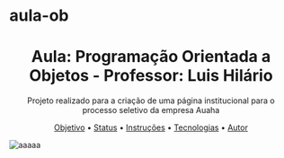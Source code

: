 # aula-ob
<h1 align="center">Aula: Programação Orientada a Objetos - Professor: Luis Hilário</h1>
<p align="center">Projeto realizado para a criação de uma página institucional para o processo seletivo da empresa Auaha</p>
<p align="center">
<a href="#objetivo">Objetivo</a> •
<a href="status">Status</a> • 
<a href="#instrucoes">Instruções</a> • 
<a href="#tecnologias">Tecnologias</a> • 
<a href="#autor">Autor</a> 
</p>
<img style="max-width: 50%;align-items: center;" src="https://i.postimg.cc/pT7QPrRC/download-1-1.jpg" alt="aaaaa">
